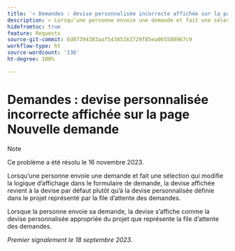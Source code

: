 ```yaml
---
title: '« Demandes : devise personnalisée incorrecte affichée sur la page Nouvelle demande »'
description: « Lorsqu’une personne envoie une demande et fait une sélection qui modifie la logique d’affichage dans le formulaire de demande, la devise affichée revient à la devise par défaut plutôt qu’à la devise personnalisée définie dans le projet représenté par la file d’attente des demandes. »
hidefromtoc: true
feature: Requests
source-git-commit: 6d87394383aaf54385163729f85ea065588967c9
workflow-type: ht
source-wordcount: '136'
ht-degree: 100%

---
```



# Demandes : devise personnalisée incorrecte affichée sur la page Nouvelle demande

>[!NOTE]
>
>Ce problème a été résolu le 16 novembre 2023.

Lorsqu’une personne envoie une demande et fait une sélection qui modifie la logique d’affichage dans le formulaire de demande, la devise affichée revient à la devise par défaut plutôt qu’à la devise personnalisée définie dans le projet représenté par la file d’attente des demandes.

Lorsque la personne envoie sa demande, la devise s’affiche comme la devise personnalisée appropriée du projet que représente la file d’attente des demandes.

_Premier signalement le 18 septembre 2023._
